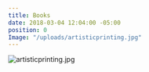 ```yaml
---
title: Books
date: 2018-03-04 12:04:00 -05:00
position: 0
Image: "/uploads/artisticprinting.jpg"
---
```


![artisticprinting.jpg](/uploads/artisticprinting.jpg)